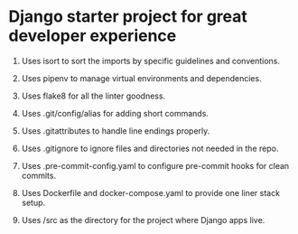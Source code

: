 Django starter project for great developer experience
============================================================================

1. Uses isort to sort the imports by specific guidelines and conventions.

2. Uses pipenv to manage virtual environments and dependencies.

3. Uses flake8 for all the linter goodness.

4. Uses .git/config/alias for adding short commands.

5. Uses .gitattributes to handle line endings properly.

6. Uses .gitignore to ignore files and directories not needed in the repo.

7. Uses .pre-commit-config.yaml to configure pre-commit hooks for clean commits.

8. Uses Dockerfile and docker-compose.yaml to provide one liner stack setup.

9. Uses /src as the directory for the project where Django apps live.

